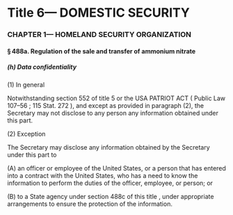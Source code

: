 
# Title 6— DOMESTIC SECURITY
### CHAPTER 1— HOMELAND SECURITY ORGANIZATION
#### § 488a. Regulation of the sale and transfer of ammonium nitrate
##### (h) Data confidentiality

(1) In general

Notwithstanding section 552 of title 5 or the USA PATRIOT ACT ( Public Law 107–56 ; 115 Stat. 272 ), and except as provided in paragraph (2), the Secretary may not disclose to any person any information obtained under this part.

(2) Exception

The Secretary may disclose any information obtained by the Secretary under this part to

(A) an officer or employee of the United States, or a person that has entered into a contract with the United States, who has a need to know the information to perform the duties of the officer, employee, or person; or

(B) to a State agency under section 488c of this title , under appropriate arrangements to ensure the protection of the information.
